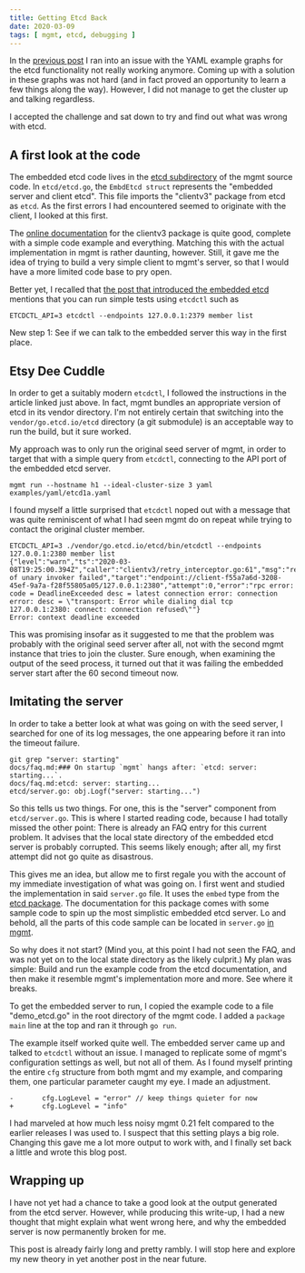 ```yaml
---
title: Getting Etcd Back
date: 2020-03-09
tags: [ mgmt, etcd, debugging ]
---
```


In the [previous
post](/post/2020-03-01-attempting-some-resource-collecting/) I ran into
an issue with the YAML example graphs for the etcd functionality not really
working anymore. Coming up with a solution in these graphs was not hard (and in
fact proved an opportunity to learn a few things along the way). However, I did
not manage to get the cluster up and talking regardless.

I accepted the challenge and sat down to try and find out what was wrong with
etcd.

## A first look at the code

The embedded etcd code lives in the [etcd
subdirectory](https://github.com/purpleidea/mgmt/tree/master/etcd) of the mgmt
source code. In `etcd/etcd.go`, the `EmbdEtcd struct` represents the
"embedded server and client etcd". This file imports the "clientv3" package
from etcd as `etcd`. As the first errors I had encountered seemed to originate
with the client, I looked at this first.

The [online documentation](https://godoc.org/github.com/coreos/etcd/clientv3)
for the clientv3 package is
quite good, complete with a simple code example and everything. Matching this
with the actual implementation in mgmt is rather daunting, however. Still, it
gave me the idea of trying to build a very simple client to mgmt's server, so
that I would have a more limited code base to pry open.

Better yet, I recalled that [the post that introduced the embedded
etcd](https://purpleidea.com/blog/2016/06/20/automatic-clustering-in-mgmt/)
mentions that you can run simple tests using `etcdctl` such as

```
ETCDCTL_API=3 etcdctl --endpoints 127.0.0.1:2379 member list
```

New step 1: See if we can talk to the embedded server this way in the first
place.

## Etsy Dee Cuddle

In order to get a suitably modern `etcdctl`, I followed the instructions in the
article linked just above. In fact, mgmt bundles an appropriate version of etcd
in its vendor directory. I'm not entirely certain that switching into the
`vendor/go.etcd.io/etcd` directory (a git submodule) is an acceptable way to run
the build, but it sure worked.

My approach was to only run the original seed server of mgmt, in order to target
that with a simple query from `etcdctl`, connecting to the API port of the
embedded etcd server.

```
mgmt run --hostname h1 --ideal-cluster-size 3 yaml examples/yaml/etcd1a.yaml
```

I found myself a little surprised that `etcdctl` noped out with a message that
was quite reminiscent of what I had seen mgmt do on repeat while trying to
contact the original cluster member.

```
ETCDCTL_API=3 ./vendor/go.etcd.io/etcd/bin/etcdctl --endpoints 127.0.0.1:2380 member list
{"level":"warn","ts":"2020-03-08T19:25:00.394Z","caller":"clientv3/retry_interceptor.go:61","msg":"retrying of unary invoker failed","target":"endpoint://client-f55a7a6d-3208-45ef-9a7a-f28f55805a05/127.0.0.1:2380","attempt":0,"error":"rpc error: code = DeadlineExceeded desc = latest connection error: connection error: desc = \"transport: Error while dialing dial tcp 127.0.0.1:2380: connect: connection refused\""}
Error: context deadline exceeded
```

This was promising insofar as it suggested to me that the problem was probably
with the original seed server after all, not with the second mgmt instance that
tries to join the cluster. Sure enough, when examining the output of the seed
process, it turned out that it was failing the embedded server start after the
60 second timeout now.

## Imitating the server

In order to take a better look at what was going on with the seed server, I
searched for one of its log messages, the one appearing before it ran into the
timeout failure.

```
git grep "server: starting"
docs/faq.md:### On startup `mgmt` hangs after: `etcd: server: starting...`.
docs/faq.md:etcd: server: starting...
etcd/server.go: obj.Logf("server: starting...")
```

So this tells us two things. For one, this is the "server" component from
`etcd/server.go`. This is where I started reading code, because I had totally
missed the other point: There is already an FAQ entry for this current problem.
It advises that the local state directory of the embedded etcd server is
probably corrupted. This seems likely enough; after all, my first attempt did
not go quite as disastrous.

This gives me an idea, but allow me to first regale you with the account of my
immediate investigation of what was going on. I first went and studied the
implementation in said `server.go` file. It uses the `embed` type from the
[etcd package](https://godoc.org/github.com/coreos/etcd/embed). The
documentation for this package comes with some sample code to spin up the most
simplistic embedded etcd server. Lo and behold, all the parts of this code
sample can be located in `server.go` [in mgmt](https://github.com/purpleidea/mgmt/blob/3bce96bbd509ad5ffb35ead52128dec5c1a67abf/etcd/server.go#L139`).

So why does it not start? (Mind you, at this point I had not seen the FAQ, and
was not yet on to the local state directory as the likely culprit.) My plan was
simple: Build and run the example code from the etcd documentation, and then
make it resemble mgmt's implementation more and more. See where it breaks.

To get the embedded server to run, I copied the example code to a file
"demo_etcd.go" in the root directory of the mgmt code. I added a `package main`
line at the top and ran it through `go run`.

The example itself worked quite well. The embedded server came up and talked to
`etcdctl` without an issue. I managed to replicate some of mgmt's configuration
settings as well, but not all of them. As I found myself printing the entire
`cfg` structure from both mgmt and my example, and comparing them, one
particular parameter caught my eye. I made an adjustment.

```
-       cfg.LogLevel = "error" // keep things quieter for now
+       cfg.LogLevel = "info"
```

I had marveled at how much less noisy mgmt 0.21 felt compared to the earlier
releases I was used to. I suspect that this setting plays a big role. Changing
this gave me a lot more output to work with, and I finally set back a little
and wrote this blog post.

## Wrapping up

I have not yet had a chance to take a good look at the output generated from
the etcd server. However, while producing this write-up, I had a new thought
that might explain what went wrong here, and why the embedded server is now
permanently broken for me.

This post is already fairly long and pretty rambly. I will stop here and explore
my new theory in yet another post in the near future.
